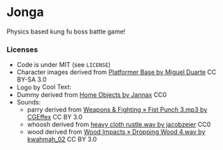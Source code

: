 # Jonga

<!--
![](logo.png)
-->
Physics based kung fu boss battle game!

<!--
Jonga is open source and made for [Mini LD 62](insert link here)

[Play online now](insert link here)
-->

### Licenses

- Code is under MIT (see `LICENSE`)
- Character images derived from [Platformer Base by Miguel Duarte](http://opengameart.org/content/platformer-base) CC BY-SA 3.0
- Logo by <a href="http://cooltext.com" target="_top"><img src="http://cooltext.com/images/ct_pixel.gif" width="80" height="15" alt="Cool Text: Logo and Graphics Generator" border="0" /></a>
- Dummy derived from [Home Objects by Jannax](http://opengameart.org/content/home-objects) CC0
- Sounds:
  - parry derived from [Weapons & Fighting » Fist Punch 3.mp3 by CGEffex](https://freesound.org/people/CGEffex/sounds/89769/) CC BY 3.0
  - whoosh derived from [heavy cloth rustle.wav by jacobzeier](https://freesound.org/people/jacobzeier/sounds/163164/) CC0
  - wood derived from [Wood Impacts » Dropping Wood 4.wav by kwahmah_02](https://freesound.org/people/kwahmah_02/sounds/251365/) CC BY 3.0

